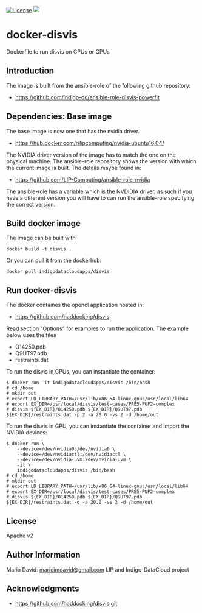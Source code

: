[![License](http://img.shields.io/:license-apache-blue.svg?style=flat-square)](http://www.apache.org/licenses/LICENSE-2.0.html)
[![](https://images.microbadger.com/badges/image/indigodatacloudapps/disvis.svg)](http://microbadger.com/images/indigodatacloudapps/disvis "Get your own image badge on microbadger.com")

docker-disvis
=============

Dockerfile to run disvis on CPUs or GPUs


Introduction
------------

The image is built from the ansible-role of the following github repository:
* https://github.com/indigo-dc/ansible-role-disvis-powerfit

Dependencies: Base image
------------------------

The base image is now one that has the nvidia driver.

* https://hub.docker.com/r/lipcomputing/nvidia-ubuntu16.04/

The NVIDIA driver version of the image has to match the one on the physical
machine. The ansible-role repository shows the version with which the current
image is built. The details maybe found in:

* https://github.com/LIP-Computing/ansible-role-nvidia

The ansible-role has a variable which is the NVDIDIA driver, as such if you
have a different version you will have to can run the ansible-role specifying
the correct version.

Build docker image
------------------

The image can be built with
```
docker build -t disvis .
```

Or you can pull it from the dockerhub:
```
docker pull indigodatacloudapps/disvis
```

Run docker-disvis
-----------------

The docker containes the opencl application hosted in:
* https://github.com/haddocking/disvis

Read section "Options" for examples to run the application. 
The example below uses the files
* O14250.pdb
* Q9UT97.pdb
* restraints.dat

To run the disvis in CPUs, you can instantiate the container:

```
$ docker run -it indigodatacloudapps/disvis /bin/bash
# cd /home
# mkdir out
# export LD_LIBRARY_PATH=/usr/lib/x86_64-linux-gnu:/usr/local/lib64
# export EX_DIR=/usr/local/disvis/test-cases/PRE5-PUP2-complex
# disvis ${EX_DIR}/O14250.pdb ${EX_DIR}/Q9UT97.pdb ${EX_DIR}/restraints.dat -p 2 -a 20.0 -vs 2 -d /home/out
```

To run the disvis in GPU, you can instantiate the container and import the
NVIDIA devices:

```
$ docker run \
    --device=/dev/nvidia0:/dev/nvidia0 \
    --device=/dev/nvidiactl:/dev/nvidiactl \
    --device=/dev/nvidia-uvm:/dev/nvidia-uvm \
    -it \
    indigodatacloudapps/disvis /bin/bash
# cd /home
# mkdir out
# export LD_LIBRARY_PATH=/usr/lib/x86_64-linux-gnu:/usr/local/lib64
# export EX_DIR=/usr/local/disvis/test-cases/PRE5-PUP2-complex
# disvis ${EX_DIR}/O14250.pdb ${EX_DIR}/Q9UT97.pdb ${EX_DIR}/restraints.dat -g -a 20.0 -vs 2 -d /home/out
```

License
-------

Apache v2

Author Information
------------------

Mario David: mariojmdavid@gmail.com
LIP and Indigo-DataCloud project

Acknowledgments
---------------

* https://github.com/haddocking/disvis.git

